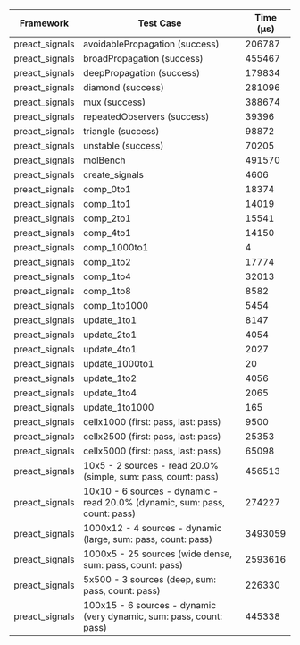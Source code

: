 | Framework | Test Case | Time (μs) |
| --- | --- | --- |
| preact_signals | avoidablePropagation (success) | 206787 |
| preact_signals | broadPropagation (success) | 455467 |
| preact_signals | deepPropagation (success) | 179834 |
| preact_signals | diamond (success) | 281096 |
| preact_signals | mux (success) | 388674 |
| preact_signals | repeatedObservers (success) | 39396 |
| preact_signals | triangle (success) | 98872 |
| preact_signals | unstable (success) | 70205 |
| preact_signals | molBench | 491570 |
| preact_signals | create_signals | 4606 |
| preact_signals | comp_0to1 | 18374 |
| preact_signals | comp_1to1 | 14019 |
| preact_signals | comp_2to1 | 15541 |
| preact_signals | comp_4to1 | 14150 |
| preact_signals | comp_1000to1 | 4 |
| preact_signals | comp_1to2 | 17774 |
| preact_signals | comp_1to4 | 32013 |
| preact_signals | comp_1to8 | 8582 |
| preact_signals | comp_1to1000 | 5454 |
| preact_signals | update_1to1 | 8147 |
| preact_signals | update_2to1 | 4054 |
| preact_signals | update_4to1 | 2027 |
| preact_signals | update_1000to1 | 20 |
| preact_signals | update_1to2 | 4056 |
| preact_signals | update_1to4 | 2065 |
| preact_signals | update_1to1000 | 165 |
| preact_signals | cellx1000 (first: pass, last: pass) | 9500 |
| preact_signals | cellx2500 (first: pass, last: pass) | 25353 |
| preact_signals | cellx5000 (first: pass, last: pass) | 65098 |
| preact_signals | 10x5 - 2 sources - read 20.0% (simple, sum: pass, count: pass) | 456513 |
| preact_signals | 10x10 - 6 sources - dynamic - read 20.0% (dynamic, sum: pass, count: pass) | 274227 |
| preact_signals | 1000x12 - 4 sources - dynamic (large, sum: pass, count: pass) | 3493059 |
| preact_signals | 1000x5 - 25 sources (wide dense, sum: pass, count: pass) | 2593616 |
| preact_signals | 5x500 - 3 sources (deep, sum: pass, count: pass) | 226330 |
| preact_signals | 100x15 - 6 sources - dynamic (very dynamic, sum: pass, count: pass) | 445338 |

